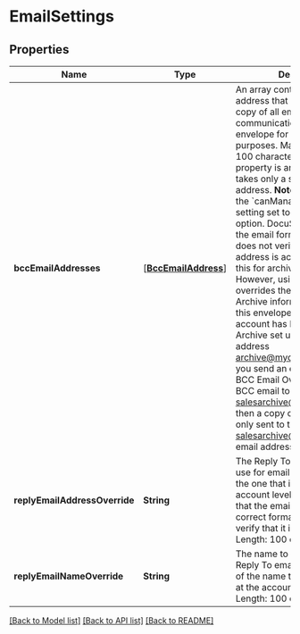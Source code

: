 # EmailSettings

## Properties
Name | Type | Description | Notes
------------ | ------------- | ------------- | -------------
**bccEmailAddresses** | [[**BccEmailAddress**](BccEmailAddress.md)] | An array containing the email address that should receive a copy of all email communications related to an envelope for archiving purposes. Maximum Length: 100 characters.  While this property is an array, note that it takes only a single email address.  **Note**: Only users with the &#x60;canManageAccount&#x60; setting set to **true** can use this option.   DocuSign verifies that the email format is correct, but does not verify that the email address is active. You can use this for archiving purposes. However, using this property overrides the BCC for Email Archive information setting for this envelope.   **Example**: if your account has BCC for Email Archive set up for the email address archive@mycompany.com and you send an envelope using the BCC Email Override to send a BCC email to salesarchive@mycompany.com, then a copy of the envelope is only sent to the salesarchive@mycompany.com email address. | [optional] 
**replyEmailAddressOverride** | **String** | The Reply To email address to use for email replies, instead of the one that is configured at the account level. DocuSign verifies that the email address is in a correct format, but does not verify that it is active. Maximum Length: 100 characters. | [optional] 
**replyEmailNameOverride** | **String** | The name to associate with the Reply To email address, instead of the name that is configured at the account level. Maximum Length: 100 characters. | [optional] 

[[Back to Model list]](../README.md#documentation-for-models) [[Back to API list]](../README.md#documentation-for-api-endpoints) [[Back to README]](../README.md)


